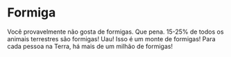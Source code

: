 # Formiga

Você provavelmente não gosta de formigas. Que pena. 15-25% de todos os animais
terrestres são formigas! Uau! Isso é um monte de formigas! Para cada pessoa na
Terra, há mais de um milhão de formigas!
